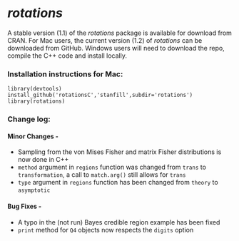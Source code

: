 *rotations*
========================================================
A stable version (1.1) of the *rotations* package is available for download from CRAN.  For Mac users, the current version (1.2) of *rotations* can be downloaded from GitHub.  Windows users will need to download the repo, compile the C++ code and install locally.

### Installation instructions for Mac: 
```
library(devtools)
install_github('rotationsC','stanfill',subdir='rotations')
library(rotations)
```

### Change log:

#### Minor Changes -

* Sampling from the von Mises Fisher and matrix Fisher distributions is now done in C++ 
* `method` argument in `regions` function was changed from `trans` to `transformation`, a call to `match.arg()` still allows for `trans`
* `type` argument in `regions` function has been changed from `theory` to `asymptotic`

#### Bug Fixes -

* A typo in the (not run) Bayes credible region example has been fixed
* `print` method for `Q4` objects now respects the `digits` option